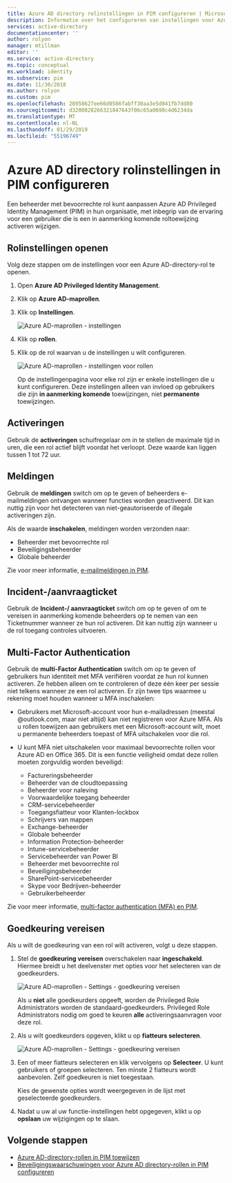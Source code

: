 ```yaml
---
title: Azure AD directory rolinstellingen in PIM configureren | Microsoft Docs
description: Informatie over het configureren van instellingen voor Azure AD directory-rol in Azure AD Privileged Identity Management (PIM).
services: active-directory
documentationcenter: ''
author: rolyon
manager: mtillman
editor: ''
ms.service: active-directory
ms.topic: conceptual
ms.workload: identity
ms.subservice: pim
ms.date: 11/30/2018
ms.author: rolyon
ms.custom: pim
ms.openlocfilehash: 28958627ee66d0586fabff30aa3e5d041fb7dd80
ms.sourcegitcommit: d3200828266321847643f06c65a0698c4d6234da
ms.translationtype: MT
ms.contentlocale: nl-NL
ms.lasthandoff: 01/29/2019
ms.locfileid: "55196749"
---
```

# <a name="configure-azure-ad-directory-role-settings-in-pim"></a>Azure AD directory rolinstellingen in PIM configureren

Een beheerder met bevoorrechte rol kunt aanpassen Azure AD Privileged Identity Management (PIM) in hun organisatie, met inbegrip van de ervaring voor een gebruiker die is een in aanmerking komende roltoewijzing activeren wijzigen.

## <a name="open-role-settings"></a>Rolinstellingen openen

Volg deze stappen om de instellingen voor een Azure AD-directory-rol te openen.

1. Open **Azure AD Privileged Identity Management**.

1. Klik op **Azure AD-maprollen**.

1. Klik op **Instellingen**.

    ![Azure AD-maprollen - instellingen](./media/pim-how-to-change-default-settings/pim-directory-roles-settings.png)

1. Klik op **rollen**.

1. Klik op de rol waarvan u de instellingen u wilt configureren.

    ![Azure AD-maprollen - instellingen voor rollen](./media/pim-how-to-change-default-settings/pim-directory-roles-settings-role.png)

    Op de instellingenpagina voor elke rol zijn er enkele instellingen die u kunt configureren. Deze instellingen alleen van invloed op gebruikers die zijn **in aanmerking komende** toewijzingen, niet **permanente** toewijzingen.

## <a name="activations"></a>Activeringen

Gebruik de **activeringen** schuifregelaar om in te stellen de maximale tijd in uren, die een rol actief blijft voordat het verloopt. Deze waarde kan liggen tussen 1 tot 72 uur.

## <a name="notifications"></a>Meldingen

Gebruik de **meldingen** switch om op te geven of beheerders e-mailmeldingen ontvangen wanneer functies worden geactiveerd. Dit kan nuttig zijn voor het detecteren van niet-geautoriseerde of illegale activeringen zijn.

Als de waarde **inschakelen**, meldingen worden verzonden naar:

- Beheerder met bevoorrechte rol
- Beveiligingsbeheerder
- Globale beheerder

Zie voor meer informatie, [e-mailmeldingen in PIM](pim-email-notifications.md).

## <a name="incidentrequest-ticket"></a>Incident-/aanvraagticket

Gebruik de **Incident-/ aanvraagticket** switch om op te geven of om te vereisen in aanmerking komende beheerders op te nemen van een Ticketnummer wanneer ze hun rol activeren. Dit kan nuttig zijn wanneer u de rol toegang controles uitvoeren.

## <a name="multi-factor-authentication"></a>Multi-Factor Authentication

Gebruik de **multi-Factor Authentication** switch om op te geven of gebruikers hun identiteit met MFA verifiëren voordat ze hun rol kunnen activeren. Ze hebben alleen om te controleren of deze één keer per sessie niet telkens wanneer ze een rol activeren. Er zijn twee tips waarmee u rekening moet houden wanneer u MFA inschakelen:

* Gebruikers met Microsoft-account voor hun e-mailadressen (meestal @outlook.com, maar niet altijd) kan niet registreren voor Azure MFA. Als u rollen toewijzen aan gebruikers met een Microsoft-account wilt, moet u permanente beheerders toepast of MFA uitschakelen voor die rol.
* U kunt MFA niet uitschakelen voor maximaal bevoorrechte rollen voor Azure AD en Office 365. Dit is een functie veiligheid omdat deze rollen moeten zorgvuldig worden beveiligd:  
  
  * Factureringsbeheerder
  * Beheerder van de cloudtoepassing
  * Beheerder voor naleving
  * Voorwaardelijke toegang beheerder
  * CRM-servicebeheerder
  * Toegangsfiatteur voor Klanten-lockbox
  * Schrijvers van mappen
  * Exchange-beheerder
  * Globale beheerder
  * Information Protection-beheerder
  * Intune-servicebeheerder
  * Servicebeheerder van Power BI
  * Beheerder met bevoorrechte rol
  * Beveiligingsbeheerder
  * SharePoint-servicebeheerder
  * Skype voor Bedrijven-beheerder
  * Gebruikerbeheerder

Zie voor meer informatie, [multi-factor authentication (MFA) en PIM](pim-how-to-require-mfa.md).

## <a name="require-approval"></a>Goedkeuring vereisen

Als u wilt de goedkeuring van een rol wilt activeren, volgt u deze stappen.

1. Stel de **goedkeuring vereisen** overschakelen naar **ingeschakeld**. Hiermee breidt u het deelvenster met opties voor het selecteren van de goedkeurders.

    ![Azure AD-maprollen - Settings - goedkeuring vereisen](./media/pim-how-to-change-default-settings/pim-directory-roles-settings-require-approval.png)

    Als u **niet** alle goedkeurders opgeeft, worden de Privileged Role Administrators worden de standaard-goedkeurders. Privileged Role Administrators nodig om goed te keuren **alle** activeringsaanvragen voor deze rol.

1. Als u wilt goedkeurders opgeven, klikt u op **fiatteurs selecteren**.

    ![Azure AD-maprollen - Settings - goedkeuring vereisen](./media/pim-how-to-change-default-settings/pim-directory-roles-settings-require-approval-select-approvers.png)

1. Een of meer fiatteurs selecteren en klik vervolgens op **Selecteer**. U kunt gebruikers of groepen selecteren. Ten minste 2 fiatteurs wordt aanbevolen. Zelf goedkeuren is niet toegestaan.

    Kies de gewenste opties wordt weergegeven in de lijst met geselecteerde goedkeurders.

1. Nadat u uw al uw functie-instellingen hebt opgegeven, klikt u op **opslaan** uw wijzigingen op te slaan.


<!--PLACEHOLDER: Need an explanation of what the temporary Global Administrator setting is for.-->

## <a name="next-steps"></a>Volgende stappen

- [Azure AD-directory-rollen in PIM toewijzen](pim-how-to-add-role-to-user.md)
- [Beveiligingswaarschuwingen voor Azure AD directory-rollen in PIM configureren](pim-how-to-configure-security-alerts.md)
